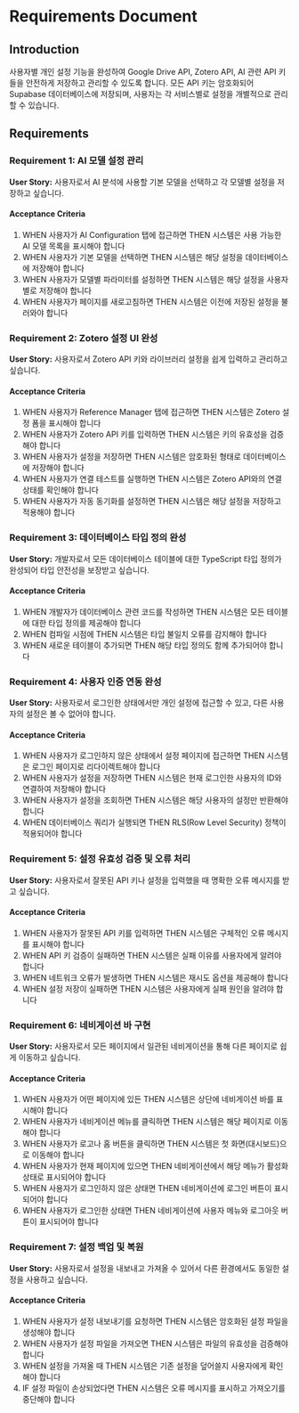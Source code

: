# Requirements Document

## Introduction

사용자별 개인 설정 기능을 완성하여 Google Drive API, Zotero API, AI 관련 API 키들을 안전하게 저장하고 관리할 수 있도록 합니다. 모든 API 키는 암호화되어 Supabase 데이터베이스에 저장되며, 사용자는 각 서비스별로 설정을 개별적으로 관리할 수 있습니다.

## Requirements

### Requirement 1: AI 모델 설정 관리

**User Story:** 사용자로서 AI 분석에 사용할 기본 모델을 선택하고 각 모델별 설정을 저장하고 싶습니다.

#### Acceptance Criteria

1. WHEN 사용자가 AI Configuration 탭에 접근하면 THEN 시스템은 사용 가능한 AI 모델 목록을 표시해야 합니다
2. WHEN 사용자가 기본 모델을 선택하면 THEN 시스템은 해당 설정을 데이터베이스에 저장해야 합니다
3. WHEN 사용자가 모델별 파라미터를 설정하면 THEN 시스템은 해당 설정을 사용자별로 저장해야 합니다
4. WHEN 사용자가 페이지를 새로고침하면 THEN 시스템은 이전에 저장된 설정을 불러와야 합니다

### Requirement 2: Zotero 설정 UI 완성

**User Story:** 사용자로서 Zotero API 키와 라이브러리 설정을 쉽게 입력하고 관리하고 싶습니다.

#### Acceptance Criteria

1. WHEN 사용자가 Reference Manager 탭에 접근하면 THEN 시스템은 Zotero 설정 폼을 표시해야 합니다
2. WHEN 사용자가 Zotero API 키를 입력하면 THEN 시스템은 키의 유효성을 검증해야 합니다
3. WHEN 사용자가 설정을 저장하면 THEN 시스템은 암호화된 형태로 데이터베이스에 저장해야 합니다
4. WHEN 사용자가 연결 테스트를 실행하면 THEN 시스템은 Zotero API와의 연결 상태를 확인해야 합니다
5. WHEN 사용자가 자동 동기화를 설정하면 THEN 시스템은 해당 설정을 저장하고 적용해야 합니다

### Requirement 3: 데이터베이스 타입 정의 완성

**User Story:** 개발자로서 모든 데이터베이스 테이블에 대한 TypeScript 타입 정의가 완성되어 타입 안전성을 보장받고 싶습니다.

#### Acceptance Criteria

1. WHEN 개발자가 데이터베이스 관련 코드를 작성하면 THEN 시스템은 모든 테이블에 대한 타입 정의를 제공해야 합니다
2. WHEN 컴파일 시점에 THEN 시스템은 타입 불일치 오류를 감지해야 합니다
3. WHEN 새로운 테이블이 추가되면 THEN 해당 타입 정의도 함께 추가되어야 합니다

### Requirement 4: 사용자 인증 연동 완성

**User Story:** 사용자로서 로그인한 상태에서만 개인 설정에 접근할 수 있고, 다른 사용자의 설정은 볼 수 없어야 합니다.

#### Acceptance Criteria

1. WHEN 사용자가 로그인하지 않은 상태에서 설정 페이지에 접근하면 THEN 시스템은 로그인 페이지로 리다이렉트해야 합니다
2. WHEN 사용자가 설정을 저장하면 THEN 시스템은 현재 로그인한 사용자의 ID와 연결하여 저장해야 합니다
3. WHEN 사용자가 설정을 조회하면 THEN 시스템은 해당 사용자의 설정만 반환해야 합니다
4. WHEN 데이터베이스 쿼리가 실행되면 THEN RLS(Row Level Security) 정책이 적용되어야 합니다

### Requirement 5: 설정 유효성 검증 및 오류 처리

**User Story:** 사용자로서 잘못된 API 키나 설정을 입력했을 때 명확한 오류 메시지를 받고 싶습니다.

#### Acceptance Criteria

1. WHEN 사용자가 잘못된 API 키를 입력하면 THEN 시스템은 구체적인 오류 메시지를 표시해야 합니다
2. WHEN API 키 검증이 실패하면 THEN 시스템은 실패 이유를 사용자에게 알려야 합니다
3. WHEN 네트워크 오류가 발생하면 THEN 시스템은 재시도 옵션을 제공해야 합니다
4. WHEN 설정 저장이 실패하면 THEN 시스템은 사용자에게 실패 원인을 알려야 합니다

### Requirement 6: 네비게이션 바 구현

**User Story:** 사용자로서 모든 페이지에서 일관된 네비게이션을 통해 다른 페이지로 쉽게 이동하고 싶습니다.

#### Acceptance Criteria

1. WHEN 사용자가 어떤 페이지에 있든 THEN 시스템은 상단에 네비게이션 바를 표시해야 합니다
2. WHEN 사용자가 네비게이션 메뉴를 클릭하면 THEN 시스템은 해당 페이지로 이동해야 합니다
3. WHEN 사용자가 로고나 홈 버튼을 클릭하면 THEN 시스템은 첫 화면(대시보드)으로 이동해야 합니다
4. WHEN 사용자가 현재 페이지에 있으면 THEN 네비게이션에서 해당 메뉴가 활성화 상태로 표시되어야 합니다
5. WHEN 사용자가 로그인하지 않은 상태면 THEN 네비게이션에 로그인 버튼이 표시되어야 합니다
6. WHEN 사용자가 로그인한 상태면 THEN 네비게이션에 사용자 메뉴와 로그아웃 버튼이 표시되어야 합니다

### Requirement 7: 설정 백업 및 복원

**User Story:** 사용자로서 설정을 내보내고 가져올 수 있어서 다른 환경에서도 동일한 설정을 사용하고 싶습니다.

#### Acceptance Criteria

1. WHEN 사용자가 설정 내보내기를 요청하면 THEN 시스템은 암호화된 설정 파일을 생성해야 합니다
2. WHEN 사용자가 설정 파일을 가져오면 THEN 시스템은 파일의 유효성을 검증해야 합니다
3. WHEN 설정을 가져올 때 THEN 시스템은 기존 설정을 덮어쓸지 사용자에게 확인해야 합니다
4. IF 설정 파일이 손상되었다면 THEN 시스템은 오류 메시지를 표시하고 가져오기를 중단해야 합니다